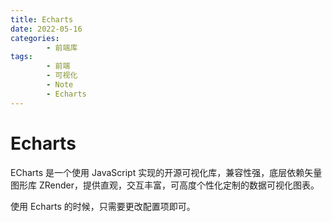 ```yaml
---
title: Echarts
date: 2022-05-16
categories:
        - 前端库
tags:
        - 前端
        - 可视化
        - Note
        - Echarts
---
```


# Echarts

ECharts 是一个使用 JavaScript 实现的开源可视化库，兼容性强，底层依赖矢量图形库 ZRender，提供直观，交互丰富，可高度个性化定制的数据可视化图表。

使用 Echarts 的时候，只需要更改配置项即可。

